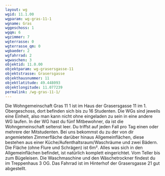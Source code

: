 ```yaml
---
layout: wg
wgid: 11.1.00
wgparam: wg-gras-11-1
wgname: Gras
wggeschoss: 1
wgqm: 6
wgzimmer: 7
wgterrasse: 0
wgterrasse_qm: 0
wgbaeder: 2
wgfahrrad: 2
wgwaschen: 3
objektid: 11.0.00
objektparam: wg-grasersgasse-11
objektstrasse: Grasersgasse
objekthausnummer: 11
objektlatitude: 49.448093
objektlongitude: 11.077239
permalink: /wg-gras-11-1/  
---
```

Die Wohngemeinschaft Gras 11 1 ist im Haus der Grasersgasse 11 im 1. Obergeschoss, dort befinden sich bis zu 16 Studenten. Die WGs sind jeweils eine Einheit, also man kann nicht ohne eingeladen zu sein in eine andere WG laufen. In der WG hast du fünf Mitbewohner, da ist die Wohngemeinschaft seltenst leer. Du triffst auf jeden Fall pro Tag einen oder mehrere der Mitstudenten. Bei uns bekommst du zu der von dir angemieteten Zimmerfläche darüber hinaus Allgemeinflächen, diese bestehen aus einer Küche/Aufenthaltsraum/Waschräume und zwei Bädern. Die  Fläche (ohne Flure und Schrägen) ist 6m². Alles was sich in den Allgemeinflächen befindet, ist natürlich komplett eingerichtet. Vom Teller bis zum Bügeleisen. Die Waschmaschine und den Wäschetrockner findest du im Treppenhaus 3 OG. Das Fahrrad ist im Hinterhof der Grasersgasse 21 gut abgestellt.